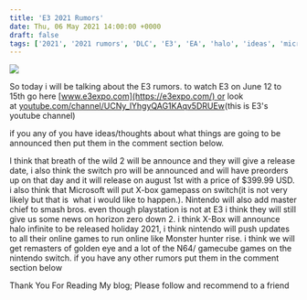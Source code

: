 ```yaml
---
title: 'E3 2021 Rumors'
date: Thu, 06 May 2021 14:00:00 +0000
draft: false
tags: ['2021', '2021 rumors', 'DLC', 'E3', 'EA', 'halo', 'ideas', 'microsoft', 'Nintendo', 'Nintendo switch', 'Playstation', 'Problems', 'rumors', 'Sony', 'super mario', 'thoughts', 'Uncategorized', 'video games', 'xbox', 'Zelda']
---
```


[![](https://1.bp.blogspot.com/-v8NmVmcj91I/YJP9pQZgAkI/AAAAAAAAAi0/7GFn8az8Uvo4fmDuHfXZsG0EXrVSA5TDgCLcBGAsYHQ/w457-h256/E3_2021_Logo.png)](https://1.bp.blogspot.com/-v8NmVmcj91I/YJP9pQZgAkI/AAAAAAAAAi0/7GFn8az8Uvo4fmDuHfXZsG0EXrVSA5TDgCLcBGAsYHQ/s300/E3_2021_Logo.png)

So today i will be talking about the E3 rumors. to watch E3 on June 12 to 15th go here [www.e3expo.com](https://e3expo.com/) or look at [youtube.com/channel/UCNy\_lYhgyQAG1KAqv5DRUEw](https://www.youtube.com/channel/UCNy_lYhgyQAG1KAqv5DRUEw)(this is E3's youtube channel)

if you any of you have ideas/thoughts about what things are going to be announced then put them in the comment section below.

  

I think that breath of the wild 2 will be announce and they will give a release date, i also think the switch pro will be announced and will have preorders up on that day and it will release on august 1st with a price of $399.99 USD. i also think that Microsoft will put X-box gamepass on switch(it is not very likely but that is  what i would like to happen.). Nintendo will also add master chief to smash bros. even though playstation is not at E3 i think they will still give us some news on horizon zero down 2. i think X-Box will announce halo infinite to be released holiday 2021, i think nintendo will push updates to all their online games to run online like Monster hunter rise. i think we will get remasters of golden eye and a lot of the N64/ gamecube games on the nintendo switch. if you have any other rumors put them in the comment section below

Thank You For Reading My blog; Please follow and recommend to a friend